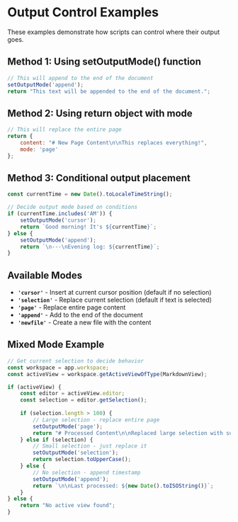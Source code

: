 # Output Control Examples

These examples demonstrate how scripts can control where their output goes.

## Method 1: Using setOutputMode() function

```javascript
// This will append to the end of the document
setOutputMode('append');
return "This text will be appended to the end of the document.";
```

## Method 2: Using return object with mode

```javascript
// This will replace the entire page
return {
    content: "# New Page Content\n\nThis replaces everything!",
    mode: 'page'
};
```

## Method 3: Conditional output placement

```javascript
const currentTime = new Date().toLocaleTimeString();

// Decide output mode based on conditions
if (currentTime.includes('AM')) {
    setOutputMode('cursor');
    return `Good morning! It's ${currentTime}`;
} else {
    setOutputMode('append');
    return `\n---\nEvening log: ${currentTime}`;
}
```

## Available Modes

- **`'cursor'`** - Insert at current cursor position (default if no selection)
- **`'selection'`** - Replace current selection (default if text is selected)
- **`'page'`** - Replace entire page content
- **`'append'`** - Add to the end of the document
- **`'newfile'`** - Create a new file with the content

## Mixed Mode Example

```javascript
// Get current selection to decide behavior
const workspace = app.workspace;
const activeView = workspace.getActiveViewOfType(MarkdownView);

if (activeView) {
    const editor = activeView.editor;
    const selection = editor.getSelection();
    
    if (selection.length > 100) {
        // Large selection - replace entire page
        setOutputMode('page');
        return "# Processed Content\n\nReplaced large selection with summary.";
    } else if (selection) {
        // Small selection - just replace it
        setOutputMode('selection');
        return selection.toUpperCase();
    } else {
        // No selection - append timestamp
        setOutputMode('append');
        return `\n\nLast processed: ${new Date().toISOString()}`;
    }
} else {
    return "No active view found";
}
```